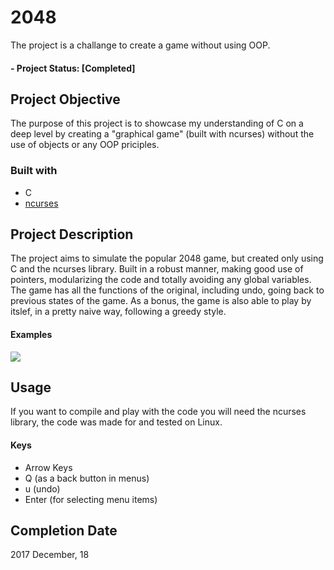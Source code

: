 # 2048
The project is a challange to create a game without using OOP.

#### - Project Status: [Completed]
## Project Objective
The purpose of this project is to showcase my understanding of C on a deep level by creating a "graphical game" (built with ncurses) without the use of objects or any OOP priciples.

### Built with
  * C
  * [ncurses](https://ftp.gnu.org/pub/gnu/ncurses/) 
  
## Project Description
The project aims to simulate the popular 2048 game, but created only using C and the ncurses library. Built in a robust manner, making good use of pointers, modularizing the code and totally avoiding any global variables.
The game has all the functions of the original, including undo, going back to previous states of the game.
As a bonus, the game is also able to play by itslef, in a pretty naive way, following a greedy style.

#### Examples
![](https://i.imgur.com/zlko76z.gif)

## Usage
If you want to compile and play with the code you will need the ncurses library, the code was made for and tested on Linux.
#### Keys
* Arrow Keys
* Q (as a back button in menus)
* u (undo)
* Enter (for selecting menu items)

## Completion Date
2017 December, 18
